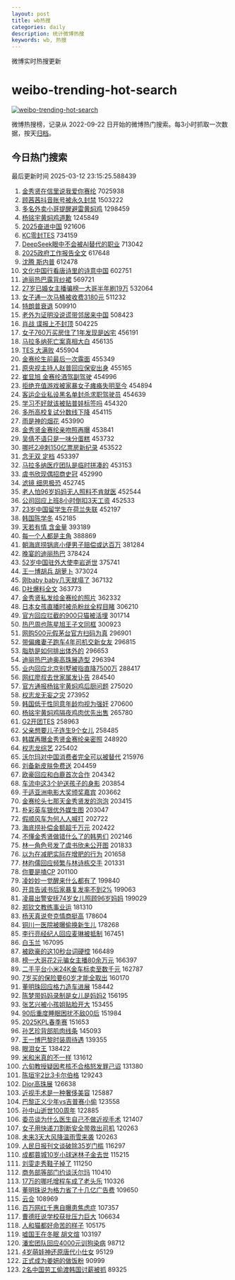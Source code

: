 ```yaml
---
layout: post
title: wb热搜
categories: daily
description: 统计微博热搜
keywords: wb, 热搜
---
```


微博实时热搜更新

# weibo-trending-hot-search

[![weibo-trending-hot-search](https://github.com/ameizi/weibo-trending-hot-search/actions/workflows/ci.yml/badge.svg)](https://github.com/ameizi/weibo-trending-hot-search/actions/workflows/ci.yml)

微博热搜榜，记录从 2022-09-22 日开始的微博热门搜索。每3小时抓取一次数据，按天[归档](./archives)。

## 今日热门搜索

<!-- BEGIN --> 
最后更新时间 2025-03-12 23:15:25.588439 
1. [金秀贤在信里说我爱你赛纶](https://s.weibo.com/weibo?q=%23%E9%87%91%E7%A7%80%E8%B4%A4%E5%9C%A8%E4%BF%A1%E9%87%8C%E8%AF%B4%E6%88%91%E7%88%B1%E4%BD%A0%E8%B5%9B%E7%BA%B6%23&t=31&band_rank=11&Refer=top) 7025938
1. [顾茜茜抖音账号被永久封禁](https://s.weibo.com/weibo?q=%23%E9%A1%BE%E8%8C%9C%E8%8C%9C%E6%8A%96%E9%9F%B3%E8%B4%A6%E5%8F%B7%E8%A2%AB%E6%B0%B8%E4%B9%85%E5%B0%81%E7%A6%81%23&t=31&band_rank=1&Refer=top) 1503222
1. [多名外卖小哥提醒避雷黄焖鸡](https://s.weibo.com/weibo?q=%23%E5%A4%9A%E5%90%8D%E5%A4%96%E5%8D%96%E5%B0%8F%E5%93%A5%E6%8F%90%E9%86%92%E9%81%BF%E9%9B%B7%E9%BB%84%E7%84%96%E9%B8%A1%23&t=31&band_rank=1&Refer=top) 1298459
1. [杨铭宇黄焖鸡道歉](https://s.weibo.com/weibo?q=%23%E6%9D%A8%E9%93%AD%E5%AE%87%E9%BB%84%E7%84%96%E9%B8%A1%E9%81%93%E6%AD%89%23&t=31&band_rank=2&Refer=top) 1245849
1. [2025奋进中国](https://s.weibo.com/weibo?q=%232025%E5%A5%8B%E8%BF%9B%E4%B8%AD%E5%9B%BD%23&t=31&band_rank=3&Refer=top) 921606
1. [KC零封TES](https://s.weibo.com/weibo?q=%23KC%E9%9B%B6%E5%B0%81TES%23&t=31&band_rank=2&Refer=top) 734159
1. [DeepSeek眼中不会被AI替代的职业](https://s.weibo.com/weibo?q=%23DeepSeek%E7%9C%BC%E4%B8%AD%E4%B8%8D%E4%BC%9A%E8%A2%ABAI%E6%9B%BF%E4%BB%A3%E7%9A%84%E8%81%8C%E4%B8%9A%23&t=31&band_rank=4&Refer=top) 713042
1. [2025政府工作报告全文](https://s.weibo.com/weibo?q=%232025%E6%94%BF%E5%BA%9C%E5%B7%A5%E4%BD%9C%E6%8A%A5%E5%91%8A%E5%85%A8%E6%96%87%23&t=31&band_rank=3&Refer=top) 617648
1. [沈腾 斯内普](https://s.weibo.com/weibo?q=%E6%B2%88%E8%85%BE%20%E6%96%AF%E5%86%85%E6%99%AE&t=31&band_rank=4&Refer=top) 612478
1. [文化中国行看唐诗里的诗意中国](https://s.weibo.com/weibo?q=%23%E6%96%87%E5%8C%96%E4%B8%AD%E5%9B%BD%E8%A1%8C%E7%9C%8B%E5%94%90%E8%AF%97%E9%87%8C%E7%9A%84%E8%AF%97%E6%84%8F%E4%B8%AD%E5%9B%BD%23&t=31&band_rank=3&Refer=top) 602751
1. [迪丽热巴露背纱裙](https://s.weibo.com/weibo?q=%23%E8%BF%AA%E4%B8%BD%E7%83%AD%E5%B7%B4%E9%9C%B2%E8%83%8C%E7%BA%B1%E8%A3%99%23&t=31&band_rank=5&Refer=top) 569721
1. [27岁已婚女主播骗榜一大哥半年刷19万](https://s.weibo.com/weibo?q=27%E5%B2%81%E5%B7%B2%E5%A9%9A%E5%A5%B3%E4%B8%BB%E6%92%AD%E9%AA%97%E6%A6%9C%E4%B8%80%E5%A4%A7%E5%93%A5%E5%8D%8A%E5%B9%B4%E5%88%B719%E4%B8%87&t=31&band_rank=5&Refer=top) 532064
1. [女子通一次马桶被收费3180元](https://s.weibo.com/weibo?q=%23%E5%A5%B3%E5%AD%90%E9%80%9A%E4%B8%80%E6%AC%A1%E9%A9%AC%E6%A1%B6%E8%A2%AB%E6%94%B6%E8%B4%B93180%E5%85%83%23&t=31&band_rank=17&Refer=top) 511232
1. [特朗普衰退](https://s.weibo.com/weibo?q=%23%E7%89%B9%E6%9C%97%E6%99%AE%E8%A1%B0%E9%80%80%23&t=31&band_rank=6&Refer=top) 509910
1. [老外为证明没说谎带邻居来中国](https://s.weibo.com/weibo?q=%23%E8%80%81%E5%A4%96%E4%B8%BA%E8%AF%81%E6%98%8E%E6%B2%A1%E8%AF%B4%E8%B0%8E%E5%B8%A6%E9%82%BB%E5%B1%85%E6%9D%A5%E4%B8%AD%E5%9B%BD%23&t=31&band_rank=7&Refer=top) 508423
1. [肖战 谍报上不封顶](https://s.weibo.com/weibo?q=%E8%82%96%E6%88%98%20%E8%B0%8D%E6%8A%A5%E4%B8%8A%E4%B8%8D%E5%B0%81%E9%A1%B6&t=31&band_rank=8&Refer=top) 504225
1. [女子760万买房住了1年发现是凶宅](https://s.weibo.com/weibo?q=%23%E5%A5%B3%E5%AD%90760%E4%B8%87%E4%B9%B0%E6%88%BF%E4%BD%8F%E4%BA%861%E5%B9%B4%E5%8F%91%E7%8E%B0%E6%98%AF%E5%87%B6%E5%AE%85%23&t=31&band_rank=7&Refer=top) 456191
1. [马拉多纳死亡案真相大白](https://s.weibo.com/weibo?q=%23%E9%A9%AC%E6%8B%89%E5%A4%9A%E7%BA%B3%E6%AD%BB%E4%BA%A1%E6%A1%88%E7%9C%9F%E7%9B%B8%E5%A4%A7%E7%99%BD%23&t=31&band_rank=8&Refer=top) 456135
1. [TES 大满败](https://s.weibo.com/weibo?q=TES%20%E5%A4%A7%E6%BB%A1%E8%B4%A5&t=31&band_rank=9&Refer=top) 455904
1. [金赛纶生前最后一次露面](https://s.weibo.com/weibo?q=%E9%87%91%E8%B5%9B%E7%BA%B6%E7%94%9F%E5%89%8D%E6%9C%80%E5%90%8E%E4%B8%80%E6%AC%A1%E9%9C%B2%E9%9D%A2&t=31&band_rank=12&Refer=top) 455349
1. [原央视主持人赵普回应保安出身](https://s.weibo.com/weibo?q=%23%E5%8E%9F%E5%A4%AE%E8%A7%86%E4%B8%BB%E6%8C%81%E4%BA%BA%E8%B5%B5%E6%99%AE%E5%9B%9E%E5%BA%94%E4%BF%9D%E5%AE%89%E5%87%BA%E8%BA%AB%23&t=31&band_rank=13&Refer=top) 455165
1. [崔显旭 金赛纶酒驾副驾驶](https://s.weibo.com/weibo?q=%E5%B4%94%E6%98%BE%E6%97%AD%20%E9%87%91%E8%B5%9B%E7%BA%B6%E9%85%92%E9%A9%BE%E5%89%AF%E9%A9%BE%E9%A9%B6&t=31&band_rank=14&Refer=top) 454996
1. [拒绝充值游戏被家暴女子瘫痪失明至今](https://s.weibo.com/weibo?q=%23%E6%8B%92%E7%BB%9D%E5%85%85%E5%80%BC%E6%B8%B8%E6%88%8F%E8%A2%AB%E5%AE%B6%E6%9A%B4%E5%A5%B3%E5%AD%90%E7%98%AB%E7%97%AA%E5%A4%B1%E6%98%8E%E8%87%B3%E4%BB%8A%23&t=31&band_rank=15&Refer=top) 454894
1. [客运企业私设黑名单封杀求职驾驶员](https://s.weibo.com/weibo?q=%23%E5%AE%A2%E8%BF%90%E4%BC%81%E4%B8%9A%E7%A7%81%E8%AE%BE%E9%BB%91%E5%90%8D%E5%8D%95%E5%B0%81%E6%9D%80%E6%B1%82%E8%81%8C%E9%A9%BE%E9%A9%B6%E5%91%98%23&t=31&band_rank=16&Refer=top) 454639
1. [学习不好就该被贴普娃标签吗](https://s.weibo.com/weibo?q=%23%E5%AD%A6%E4%B9%A0%E4%B8%8D%E5%A5%BD%E5%B0%B1%E8%AF%A5%E8%A2%AB%E8%B4%B4%E6%99%AE%E5%A8%83%E6%A0%87%E7%AD%BE%E5%90%97%23&t=31&band_rank=18&Refer=top) 454320
1. [多所高校复试分数线下降](https://s.weibo.com/weibo?q=%23%E5%A4%9A%E6%89%80%E9%AB%98%E6%A0%A1%E5%A4%8D%E8%AF%95%E5%88%86%E6%95%B0%E7%BA%BF%E4%B8%8B%E9%99%8D%23&t=31&band_rank=19&Refer=top) 454115
1. [雨是神的烟花](https://s.weibo.com/weibo?q=%E9%9B%A8%E6%98%AF%E7%A5%9E%E7%9A%84%E7%83%9F%E8%8A%B1&t=31&band_rank=20&Refer=top) 453990
1. [金秀贤金赛纶亲吻照再曝](https://s.weibo.com/weibo?q=%23%E9%87%91%E7%A7%80%E8%B4%A4%E9%87%91%E8%B5%9B%E7%BA%B6%E4%BA%B2%E5%90%BB%E7%85%A7%E5%86%8D%E6%9B%9D%23&t=31&band_rank=21&Refer=top) 453841
1. [吴倩不语只是一味分蛋糕](https://s.weibo.com/weibo?q=%E5%90%B4%E5%80%A9%E4%B8%8D%E8%AF%AD%E5%8F%AA%E6%98%AF%E4%B8%80%E5%91%B3%E5%88%86%E8%9B%8B%E7%B3%95&t=31&band_rank=22&Refer=top) 453732
1. [哪吒2冲刺150亿票房新纪录](https://s.weibo.com/weibo?q=%23%E5%93%AA%E5%90%922%E5%86%B2%E5%88%BA150%E4%BA%BF%E7%A5%A8%E6%88%BF%E6%96%B0%E7%BA%AA%E5%BD%95%23&t=31&band_rank=23&Refer=top) 453522
1. [念无双 定档](https://s.weibo.com/weibo?q=%E5%BF%B5%E6%97%A0%E5%8F%8C%20%E5%AE%9A%E6%A1%A3&t=31&band_rank=24&Refer=top) 453397
1. [马拉多纳医疗团队是临时拼凑的](https://s.weibo.com/weibo?q=%23%E9%A9%AC%E6%8B%89%E5%A4%9A%E7%BA%B3%E5%8C%BB%E7%96%97%E5%9B%A2%E9%98%9F%E6%98%AF%E4%B8%B4%E6%97%B6%E6%8B%BC%E5%87%91%E7%9A%84%23&t=31&band_rank=25&Refer=top) 453153
1. [虞书欣现偶招商史冠](https://s.weibo.com/weibo?q=%23%E8%99%9E%E4%B9%A6%E6%AC%A3%E7%8E%B0%E5%81%B6%E6%8B%9B%E5%95%86%E5%8F%B2%E5%86%A0%23&t=31&band_rank=26&Refer=top) 452990
1. [滤镜 细思极恐](https://s.weibo.com/weibo?q=%E6%BB%A4%E9%95%9C%20%E7%BB%86%E6%80%9D%E6%9E%81%E6%81%90&t=31&band_rank=27&Refer=top) 452745
1. [老人怕96岁妈妈无人照料不肯就医](https://s.weibo.com/weibo?q=%23%E8%80%81%E4%BA%BA%E6%80%9596%E5%B2%81%E5%A6%88%E5%A6%88%E6%97%A0%E4%BA%BA%E7%85%A7%E6%96%99%E4%B8%8D%E8%82%AF%E5%B0%B1%E5%8C%BB%23&t=31&band_rank=28&Refer=top) 452544
1. [公司回应上班8小时倒扣3天工资](https://s.weibo.com/weibo?q=%23%E5%85%AC%E5%8F%B8%E5%9B%9E%E5%BA%94%E4%B8%8A%E7%8F%AD8%E5%B0%8F%E6%97%B6%E5%80%92%E6%89%A33%E5%A4%A9%E5%B7%A5%E8%B5%84%23&t=31&band_rank=29&Refer=top) 452533
1. [23岁中国留学生在荷兰失联](https://s.weibo.com/weibo?q=%2323%E5%B2%81%E4%B8%AD%E5%9B%BD%E7%95%99%E5%AD%A6%E7%94%9F%E5%9C%A8%E8%8D%B7%E5%85%B0%E5%A4%B1%E8%81%94%23&t=31&band_rank=30&Refer=top) 452197
1. [韩国陈学冬](https://s.weibo.com/weibo?q=%23%E9%9F%A9%E5%9B%BD%E9%99%88%E5%AD%A6%E5%86%AC%23&t=31&band_rank=31&Refer=top) 452185
1. [天若有情 含金量](https://s.weibo.com/weibo?q=%E5%A4%A9%E8%8B%A5%E6%9C%89%E6%83%85%20%E5%90%AB%E9%87%91%E9%87%8F&t=31&band_rank=9&Refer=top) 393189
1. [每一个人都是主角](https://s.weibo.com/weibo?q=%23%E6%AF%8F%E4%B8%80%E4%B8%AA%E4%BA%BA%E9%83%BD%E6%98%AF%E4%B8%BB%E8%A7%92%23&t=31&band_rank=10&Refer=top) 388869
1. [朝海底捞锅底小便男子赔偿或达百万](https://s.weibo.com/weibo?q=%23%E6%9C%9D%E6%B5%B7%E5%BA%95%E6%8D%9E%E9%94%85%E5%BA%95%E5%B0%8F%E4%BE%BF%E7%94%B7%E5%AD%90%E8%B5%94%E5%81%BF%E6%88%96%E8%BE%BE%E7%99%BE%E4%B8%87%23&t=31&band_rank=12&Refer=top) 381284
1. [晚宴的迪丽热巴](https://s.weibo.com/weibo?q=%23%E6%99%9A%E5%AE%B4%E7%9A%84%E8%BF%AA%E4%B8%BD%E7%83%AD%E5%B7%B4%23&t=31&band_rank=13&Refer=top) 378424
1. [52岁中国驻外大使李岩逝世](https://s.weibo.com/weibo?q=%2352%E5%B2%81%E4%B8%AD%E5%9B%BD%E9%A9%BB%E5%A4%96%E5%A4%A7%E4%BD%BF%E6%9D%8E%E5%B2%A9%E9%80%9D%E4%B8%96%23&t=31&band_rank=14&Refer=top) 375741
1. [王一博胡兵 胡萝卜](https://s.weibo.com/weibo?q=%E7%8E%8B%E4%B8%80%E5%8D%9A%E8%83%A1%E5%85%B5%20%E8%83%A1%E8%90%9D%E5%8D%9C&t=31&band_rank=6&Refer=top) 373024
1. [刚baby baby几天就塌了](https://s.weibo.com/weibo?q=%E5%88%9Ababy%20baby%E5%87%A0%E5%A4%A9%E5%B0%B1%E5%A1%8C%E4%BA%86&t=31&band_rank=12&Refer=top) 367132
1. [D社爆料全文](https://s.weibo.com/weibo?q=%23D%E7%A4%BE%E7%88%86%E6%96%99%E5%85%A8%E6%96%87%23&t=31&band_rank=33&Refer=top) 363773
1. [金秀贤私发给金赛纶的照片](https://s.weibo.com/weibo?q=%23%E9%87%91%E7%A7%80%E8%B4%A4%E7%A7%81%E5%8F%91%E7%BB%99%E9%87%91%E8%B5%9B%E7%BA%B6%E7%9A%84%E7%85%A7%E7%89%87%23&t=31&band_rank=16&Refer=top) 362332
1. [日本女孩直播时被杀粉丝全程目睹](https://s.weibo.com/weibo?q=%23%E6%97%A5%E6%9C%AC%E5%A5%B3%E5%AD%A9%E7%9B%B4%E6%92%AD%E6%97%B6%E8%A2%AB%E6%9D%80%E7%B2%89%E4%B8%9D%E5%85%A8%E7%A8%8B%E7%9B%AE%E7%9D%B9%23&t=31&band_rank=40&Refer=top) 306210
1. [官方回应拦截的900只猫被活埋](https://s.weibo.com/weibo?q=%23%E5%AE%98%E6%96%B9%E5%9B%9E%E5%BA%94%E6%8B%A6%E6%88%AA%E7%9A%84900%E5%8F%AA%E7%8C%AB%E8%A2%AB%E6%B4%BB%E5%9F%8B%23&t=31&band_rank=34&Refer=top) 301714
1. [热巴周也陈星旭王子文同框](https://s.weibo.com/weibo?q=%23%E7%83%AD%E5%B7%B4%E5%91%A8%E4%B9%9F%E9%99%88%E6%98%9F%E6%97%AD%E7%8E%8B%E5%AD%90%E6%96%87%E5%90%8C%E6%A1%86%23&t=31&band_rank=19&Refer=top) 300923
1. [网购500元假茅台官方扫码为真](https://s.weibo.com/weibo?q=%23%E7%BD%91%E8%B4%AD500%E5%85%83%E5%81%87%E8%8C%85%E5%8F%B0%E5%AE%98%E6%96%B9%E6%89%AB%E7%A0%81%E4%B8%BA%E7%9C%9F%23&t=31&band_rank=20&Refer=top) 296901
1. [带偏瘫妻子跑车4年司机交新女友](https://s.weibo.com/weibo?q=%23%E5%B8%A6%E5%81%8F%E7%98%AB%E5%A6%BB%E5%AD%90%E8%B7%91%E8%BD%A64%E5%B9%B4%E5%8F%B8%E6%9C%BA%E4%BA%A4%E6%96%B0%E5%A5%B3%E5%8F%8B%23&t=31&band_rank=21&Refer=top) 296815
1. [脂肪是如何排出体外的](https://s.weibo.com/weibo?q=%E8%84%82%E8%82%AA%E6%98%AF%E5%A6%82%E4%BD%95%E6%8E%92%E5%87%BA%E4%BD%93%E5%A4%96%E7%9A%84&t=31&band_rank=43&Refer=top) 296653
1. [迪丽热巴迪奥高珠展造型](https://s.weibo.com/weibo?q=%23%E8%BF%AA%E4%B8%BD%E7%83%AD%E5%B7%B4%E8%BF%AA%E5%A5%A5%E9%AB%98%E7%8F%A0%E5%B1%95%E9%80%A0%E5%9E%8B%23&t=31&band_rank=7&Refer=top) 296394
1. [业内回应北京别墅被指直降7500万](https://s.weibo.com/weibo?q=%23%E4%B8%9A%E5%86%85%E5%9B%9E%E5%BA%94%E5%8C%97%E4%BA%AC%E5%88%AB%E5%A2%85%E8%A2%AB%E6%8C%87%E7%9B%B4%E9%99%8D7500%E4%B8%87%23&t=31&band_rank=8&Refer=top) 288417
1. [网红廖叔去世家属发讣告](https://s.weibo.com/weibo?q=%23%E7%BD%91%E7%BA%A2%E5%BB%96%E5%8F%94%E5%8E%BB%E4%B8%96%E5%AE%B6%E5%B1%9E%E5%8F%91%E8%AE%A3%E5%91%8A%23&t=31&band_rank=35&Refer=top) 284540
1. [官方通报杨铭宇黄焖鸡后厨问题](https://s.weibo.com/weibo?q=%23%E5%AE%98%E6%96%B9%E9%80%9A%E6%8A%A5%E6%9D%A8%E9%93%AD%E5%AE%87%E9%BB%84%E7%84%96%E9%B8%A1%E5%90%8E%E5%8E%A8%E9%97%AE%E9%A2%98%23&t=31&band_rank=36&Refer=top) 275020
1. [权志龙无妄之灾](https://s.weibo.com/weibo?q=%E6%9D%83%E5%BF%97%E9%BE%99%E6%97%A0%E5%A6%84%E4%B9%8B%E7%81%BE&t=31&band_rank=37&Refer=top) 273952
1. [韩国低于性同意年龄均视为强奸](https://s.weibo.com/weibo?q=%23%E9%9F%A9%E5%9B%BD%E4%BD%8E%E4%BA%8E%E6%80%A7%E5%90%8C%E6%84%8F%E5%B9%B4%E9%BE%84%E5%9D%87%E8%A7%86%E4%B8%BA%E5%BC%BA%E5%A5%B8%23&t=31&band_rank=9&Refer=top) 270600
1. [杨铭宇黄焖鸡隔夜鸡肉优先出售](https://s.weibo.com/weibo?q=%23%E6%9D%A8%E9%93%AD%E5%AE%87%E9%BB%84%E7%84%96%E9%B8%A1%E9%9A%94%E5%A4%9C%E9%B8%A1%E8%82%89%E4%BC%98%E5%85%88%E5%87%BA%E5%94%AE%23&t=31&band_rank=10&Refer=top) 265780
1. [G2开团TES](https://s.weibo.com/weibo?q=%23G2%E5%BC%80%E5%9B%A2TES%23&t=31&band_rank=38&Refer=top) 258963
1. [父亲想要儿子连生9个女儿](https://s.weibo.com/weibo?q=%23%E7%88%B6%E4%BA%B2%E6%83%B3%E8%A6%81%E5%84%BF%E5%AD%90%E8%BF%9E%E7%94%9F9%E4%B8%AA%E5%A5%B3%E5%84%BF%23&t=31&band_rank=39&Refer=top) 258485
1. [韩媒再曝金秀贤金赛纶亲密照](https://s.weibo.com/weibo?q=%23%E9%9F%A9%E5%AA%92%E5%86%8D%E6%9B%9D%E9%87%91%E7%A7%80%E8%B4%A4%E9%87%91%E8%B5%9B%E7%BA%B6%E4%BA%B2%E5%AF%86%E7%85%A7%23&t=31&band_rank=11&Refer=top) 248920
1. [权志龙综艺](https://s.weibo.com/weibo?q=%E6%9D%83%E5%BF%97%E9%BE%99%E7%BB%BC%E8%89%BA&t=31&band_rank=13&Refer=top) 225402
1. [沃尔玛对中国消费者完全可以被替代](https://s.weibo.com/weibo?q=%23%E6%B2%83%E5%B0%94%E7%8E%9B%E5%AF%B9%E4%B8%AD%E5%9B%BD%E6%B6%88%E8%B4%B9%E8%80%85%E5%AE%8C%E5%85%A8%E5%8F%AF%E4%BB%A5%E8%A2%AB%E6%9B%BF%E4%BB%A3%23&t=31&band_rank=41&Refer=top) 215976
1. [刘备新皮肤免费送](https://s.weibo.com/weibo?q=%23%E5%88%98%E5%A4%87%E6%96%B0%E7%9A%AE%E8%82%A4%E5%85%8D%E8%B4%B9%E9%80%81%23&t=31&band_rank=14&Refer=top) 204459
1. [欧豪回应和白鹿首次合作](https://s.weibo.com/weibo?q=%23%E6%AC%A7%E8%B1%AA%E5%9B%9E%E5%BA%94%E5%92%8C%E7%99%BD%E9%B9%BF%E9%A6%96%E6%AC%A1%E5%90%88%E4%BD%9C%23&t=31&band_rank=15&Refer=top) 204342
1. [车流中这3个护送孩子的身影](https://s.weibo.com/weibo?q=%23%E8%BD%A6%E6%B5%81%E4%B8%AD%E8%BF%993%E4%B8%AA%E6%8A%A4%E9%80%81%E5%AD%A9%E5%AD%90%E7%9A%84%E8%BA%AB%E5%BD%B1%23&t=31&band_rank=16&Refer=top) 203854
1. [于适亚洲电影大奖颁奖嘉宾](https://s.weibo.com/weibo?q=%23%E4%BA%8E%E9%80%82%E4%BA%9A%E6%B4%B2%E7%94%B5%E5%BD%B1%E5%A4%A7%E5%A5%96%E9%A2%81%E5%A5%96%E5%98%89%E5%AE%BE%23&t=31&band_rank=17&Refer=top) 203662
1. [金赛纶头七那天金秀贤发的泡泡](https://s.weibo.com/weibo?q=%23%E9%87%91%E8%B5%9B%E7%BA%B6%E5%A4%B4%E4%B8%83%E9%82%A3%E5%A4%A9%E9%87%91%E7%A7%80%E8%B4%A4%E5%8F%91%E7%9A%84%E6%B3%A1%E6%B3%A1%23&t=31&band_rank=18&Refer=top) 203415
1. [朴彩英车银优外媒生图](https://s.weibo.com/weibo?q=%23%E6%9C%B4%E5%BD%A9%E8%8B%B1%E8%BD%A6%E9%93%B6%E4%BC%98%E5%A4%96%E5%AA%92%E7%94%9F%E5%9B%BE%23&t=31&band_rank=19&Refer=top) 203047
1. [假顺风车为何人人喊打](https://s.weibo.com/weibo?q=%23%E5%81%87%E9%A1%BA%E9%A3%8E%E8%BD%A6%E4%B8%BA%E4%BD%95%E4%BA%BA%E4%BA%BA%E5%96%8A%E6%89%93%23&t=31&band_rank=20&Refer=top) 202722
1. [海底捞补偿金额超千万元](https://s.weibo.com/weibo?q=%23%E6%B5%B7%E5%BA%95%E6%8D%9E%E8%A1%A5%E5%81%BF%E9%87%91%E9%A2%9D%E8%B6%85%E5%8D%83%E4%B8%87%E5%85%83%23&t=31&band_rank=21&Refer=top) 202422
1. [不懂金秀贤做错什么了的韩男们](https://s.weibo.com/weibo?q=%E4%B8%8D%E6%87%82%E9%87%91%E7%A7%80%E8%B4%A4%E5%81%9A%E9%94%99%E4%BB%80%E4%B9%88%E4%BA%86%E7%9A%84%E9%9F%A9%E7%94%B7%E4%BB%AC&t=31&band_rank=22&Refer=top) 202146
1. [林一角色号发了虞书欣未公开图](https://s.weibo.com/weibo?q=%E6%9E%97%E4%B8%80%E8%A7%92%E8%89%B2%E5%8F%B7%E5%8F%91%E4%BA%86%E8%99%9E%E4%B9%A6%E6%AC%A3%E6%9C%AA%E5%85%AC%E5%BC%80%E5%9B%BE&t=31&band_rank=23&Refer=top) 201833
1. [以为在减肥实际在增肥的行为](https://s.weibo.com/weibo?q=%E4%BB%A5%E4%B8%BA%E5%9C%A8%E5%87%8F%E8%82%A5%E5%AE%9E%E9%99%85%E5%9C%A8%E5%A2%9E%E8%82%A5%E7%9A%84%E8%A1%8C%E4%B8%BA&t=31&band_rank=24&Refer=top) 201658
1. [林昀儒回应频繁与林诗栋交手](https://s.weibo.com/weibo?q=%23%E6%9E%97%E6%98%80%E5%84%92%E5%9B%9E%E5%BA%94%E9%A2%91%E7%B9%81%E4%B8%8E%E6%9E%97%E8%AF%97%E6%A0%8B%E4%BA%A4%E6%89%8B%23&t=31&band_rank=25&Refer=top) 201331
1. [你要是嗑CP](https://s.weibo.com/weibo?q=%E4%BD%A0%E8%A6%81%E6%98%AF%E5%97%91CP&t=31&band_rank=26&Refer=top) 201100
1. [凌妙妙一觉醒来什么都有了](https://s.weibo.com/weibo?q=%E5%87%8C%E5%A6%99%E5%A6%99%E4%B8%80%E8%A7%89%E9%86%92%E6%9D%A5%E4%BB%80%E4%B9%88%E9%83%BD%E6%9C%89%E4%BA%86&t=31&band_rank=27&Refer=top) 199840
1. [开具告诫书后家暴复发率不到2%](https://s.weibo.com/weibo?q=%23%E5%BC%80%E5%85%B7%E5%91%8A%E8%AF%AB%E4%B9%A6%E5%90%8E%E5%AE%B6%E6%9A%B4%E5%A4%8D%E5%8F%91%E7%8E%87%E4%B8%8D%E5%88%B02%25%23&t=31&band_rank=28&Refer=top) 199063
1. [凌晨出警安抚74岁女儿照顾96岁妈妈](https://s.weibo.com/weibo?q=%23%E5%87%8C%E6%99%A8%E5%87%BA%E8%AD%A6%E5%AE%89%E6%8A%9A74%E5%B2%81%E5%A5%B3%E5%84%BF%E7%85%A7%E9%A1%BE96%E5%B2%81%E5%A6%88%E5%A6%88%23&t=31&band_rank=42&Refer=top) 199029
1. [郑钦文教练事业运](https://s.weibo.com/weibo?q=%23%E9%83%91%E9%92%A6%E6%96%87%E6%95%99%E7%BB%83%E4%BA%8B%E4%B8%9A%E8%BF%90%23&t=31&band_rank=29&Refer=top) 181310
1. [杨天真说夸克情商挺高](https://s.weibo.com/weibo?q=%E6%9D%A8%E5%A4%A9%E7%9C%9F%E8%AF%B4%E5%A4%B8%E5%85%8B%E6%83%85%E5%95%86%E6%8C%BA%E9%AB%98&t=31&band_rank=30&Refer=top) 178604
1. [铜川一医院被曝偷换新生儿](https://s.weibo.com/weibo?q=%23%E9%93%9C%E5%B7%9D%E4%B8%80%E5%8C%BB%E9%99%A2%E8%A2%AB%E6%9B%9D%E5%81%B7%E6%8D%A2%E6%96%B0%E7%94%9F%E5%84%BF%23&t=31&band_rank=31&Refer=top) 178268
1. [李行亮经纪人回应麦琳被抵制](https://s.weibo.com/weibo?q=%23%E6%9D%8E%E8%A1%8C%E4%BA%AE%E7%BB%8F%E7%BA%AA%E4%BA%BA%E5%9B%9E%E5%BA%94%E9%BA%A6%E7%90%B3%E8%A2%AB%E6%8A%B5%E5%88%B6%23&t=31&band_rank=28&Refer=top) 167451
1. [白玉兰](https://s.weibo.com/weibo?q=%E7%99%BD%E7%8E%89%E5%85%B0&t=31&band_rank=29&Refer=top) 167095
1. [被欧豪的这10秒台词硬控](https://s.weibo.com/weibo?q=%E8%A2%AB%E6%AC%A7%E8%B1%AA%E7%9A%84%E8%BF%9910%E7%A7%92%E5%8F%B0%E8%AF%8D%E7%A1%AC%E6%8E%A7&t=31&band_rank=44&Refer=top) 166489
1. [榜一大哥花2元骗女主播80余万元](https://s.weibo.com/weibo?q=%23%E6%A6%9C%E4%B8%80%E5%A4%A7%E5%93%A5%E8%8A%B12%E5%85%83%E9%AA%97%E5%A5%B3%E4%B8%BB%E6%92%AD80%E4%BD%99%E4%B8%87%E5%85%83%23&t=31&band_rank=45&Refer=top) 166397
1. [二手平台小米24K金车标卖至数千元](https://s.weibo.com/weibo?q=%23%E4%BA%8C%E6%89%8B%E5%B9%B3%E5%8F%B0%E5%B0%8F%E7%B1%B324K%E9%87%91%E8%BD%A6%E6%A0%87%E5%8D%96%E8%87%B3%E6%95%B0%E5%8D%83%E5%85%83%23&t=31&band_rank=30&Refer=top) 162787
1. [7岁买的保险要60岁才能全取出](https://s.weibo.com/weibo?q=%237%E5%B2%81%E4%B9%B0%E7%9A%84%E4%BF%9D%E9%99%A9%E8%A6%8160%E5%B2%81%E6%89%8D%E8%83%BD%E5%85%A8%E5%8F%96%E5%87%BA%23&t=31&band_rank=46&Refer=top) 160170
1. [董明珠回应格力造车进展](https://s.weibo.com/weibo?q=%23%E8%91%A3%E6%98%8E%E7%8F%A0%E5%9B%9E%E5%BA%94%E6%A0%BC%E5%8A%9B%E9%80%A0%E8%BD%A6%E8%BF%9B%E5%B1%95%23&t=31&band_rank=32&Refer=top) 158442
1. [陈梦带妈妈录制是女儿是妈妈2](https://s.weibo.com/weibo?q=%23%E9%99%88%E6%A2%A6%E5%B8%A6%E5%A6%88%E5%A6%88%E5%BD%95%E5%88%B6%E6%98%AF%E5%A5%B3%E5%84%BF%E6%98%AF%E5%A6%88%E5%A6%882%23&t=31&band_rank=33&Refer=top) 156195
1. [张艺兴被小孩姐贴脸开大](https://s.weibo.com/weibo?q=%23%E5%BC%A0%E8%89%BA%E5%85%B4%E8%A2%AB%E5%B0%8F%E5%AD%A9%E5%A7%90%E8%B4%B4%E8%84%B8%E5%BC%80%E5%A4%A7%23&t=31&band_rank=33&Refer=top) 153455
1. [90后重度睡眠困扰不敌00后](https://s.weibo.com/weibo?q=%2390%E5%90%8E%E9%87%8D%E5%BA%A6%E7%9D%A1%E7%9C%A0%E5%9B%B0%E6%89%B0%E4%B8%8D%E6%95%8C00%E5%90%8E%23&t=31&band_rank=34&Refer=top) 151984
1. [2025KPL春季赛](https://s.weibo.com/weibo?q=2025KPL%E6%98%A5%E5%AD%A3%E8%B5%9B&t=31&band_rank=35&Refer=top) 151653
1. [孙艺珍背部肌肉线条](https://s.weibo.com/weibo?q=%23%E5%AD%99%E8%89%BA%E7%8F%8D%E8%83%8C%E9%83%A8%E8%82%8C%E8%82%89%E7%BA%BF%E6%9D%A1%23&t=31&band_rank=36&Refer=top) 145093
1. [王一博巴黎时装周待遇](https://s.weibo.com/weibo?q=%23%E7%8E%8B%E4%B8%80%E5%8D%9A%E5%B7%B4%E9%BB%8E%E6%97%B6%E8%A3%85%E5%91%A8%E5%BE%85%E9%81%87%23&t=31&band_rank=37&Refer=top) 139355
1. [眼泪女王](https://s.weibo.com/weibo?q=%E7%9C%BC%E6%B3%AA%E5%A5%B3%E7%8E%8B&t=31&band_rank=36&Refer=top) 138422
1. [米和米真的不一样](https://s.weibo.com/weibo?q=%E7%B1%B3%E5%92%8C%E7%B1%B3%E7%9C%9F%E7%9A%84%E4%B8%8D%E4%B8%80%E6%A0%B7&t=31&band_rank=37&Refer=top) 131612
1. [六旬教授疑因考核不合格怒发罪己诏](https://s.weibo.com/weibo?q=%23%E5%85%AD%E6%97%AC%E6%95%99%E6%8E%88%E7%96%91%E5%9B%A0%E8%80%83%E6%A0%B8%E4%B8%8D%E5%90%88%E6%A0%BC%E6%80%92%E5%8F%91%E7%BD%AA%E5%B7%B1%E8%AF%8F%23&t=31&band_rank=38&Refer=top) 131380
1. [陈垣宇2比3卡尔伯格](https://s.weibo.com/weibo?q=%23%E9%99%88%E5%9E%A3%E5%AE%872%E6%AF%943%E5%8D%A1%E5%B0%94%E4%BC%AF%E6%A0%BC%23&t=31&band_rank=48&Refer=top) 129243
1. [Dior高珠展](https://s.weibo.com/weibo?q=%23Dior%E9%AB%98%E7%8F%A0%E5%B1%95%23&t=31&band_rank=49&Refer=top) 126638
1. [近视手术是一种奢侈美容](https://s.weibo.com/weibo?q=%23%E8%BF%91%E8%A7%86%E6%89%8B%E6%9C%AF%E6%98%AF%E4%B8%80%E7%A7%8D%E5%A5%A2%E4%BE%88%E7%BE%8E%E5%AE%B9%23&t=31&band_rank=39&Refer=top) 125887
1. [巴黎正义少年vs吉普赛小偷](https://s.weibo.com/weibo?q=%E5%B7%B4%E9%BB%8E%E6%AD%A3%E4%B9%89%E5%B0%91%E5%B9%B4vs%E5%90%89%E6%99%AE%E8%B5%9B%E5%B0%8F%E5%81%B7&t=31&band_rank=40&Refer=top) 123558
1. [孙中山逝世100周年](https://s.weibo.com/weibo?q=%23%E5%AD%99%E4%B8%AD%E5%B1%B1%E9%80%9D%E4%B8%96100%E5%91%A8%E5%B9%B4%23&t=31&band_rank=41&Refer=top) 122885
1. [委员谈为什么医生自己不做近视手术](https://s.weibo.com/weibo?q=%23%E5%A7%94%E5%91%98%E8%B0%88%E4%B8%BA%E4%BB%80%E4%B9%88%E5%8C%BB%E7%94%9F%E8%87%AA%E5%B7%B1%E4%B8%8D%E5%81%9A%E8%BF%91%E8%A7%86%E6%89%8B%E6%9C%AF%23&t=31&band_rank=40&Refer=top) 121407
1. [女子用快递刀割断安全带救出司机](https://s.weibo.com/weibo?q=%23%E5%A5%B3%E5%AD%90%E7%94%A8%E5%BF%AB%E9%80%92%E5%88%80%E5%89%B2%E6%96%AD%E5%AE%89%E5%85%A8%E5%B8%A6%E6%95%91%E5%87%BA%E5%8F%B8%E6%9C%BA%23&t=31&band_rank=50&Refer=top) 120263
1. [未来3天大风降温雨雪来袭](https://s.weibo.com/weibo?q=%23%E6%9C%AA%E6%9D%A53%E5%A4%A9%E5%A4%A7%E9%A3%8E%E9%99%8D%E6%B8%A9%E9%9B%A8%E9%9B%AA%E6%9D%A5%E8%A2%AD%23&t=31&band_rank=41&Refer=top) 120263
1. [人民日报刊文谈破除35岁门槛](https://s.weibo.com/weibo?q=%23%E4%BA%BA%E6%B0%91%E6%97%A5%E6%8A%A5%E5%88%8A%E6%96%87%E8%B0%88%E7%A0%B4%E9%99%A435%E5%B2%81%E9%97%A8%E6%A7%9B%23&t=31&band_rank=42&Refer=top) 116297
1. [成都蓉城10岁小球迷林子金去世](https://s.weibo.com/weibo?q=%23%E6%88%90%E9%83%BD%E8%93%89%E5%9F%8E10%E5%B2%81%E5%B0%8F%E7%90%83%E8%BF%B7%E6%9E%97%E5%AD%90%E9%87%91%E5%8E%BB%E4%B8%96%23&t=31&band_rank=43&Refer=top) 115215
1. [刘雯走秀鞋子掉了](https://s.weibo.com/weibo?q=%23%E5%88%98%E9%9B%AF%E8%B5%B0%E7%A7%80%E9%9E%8B%E5%AD%90%E6%8E%89%E4%BA%86%23&t=31&band_rank=43&Refer=top) 111250
1. [商务部等部门约谈沃尔玛](https://s.weibo.com/weibo?q=%23%E5%95%86%E5%8A%A1%E9%83%A8%E7%AD%89%E9%83%A8%E9%97%A8%E7%BA%A6%E8%B0%88%E6%B2%83%E5%B0%94%E7%8E%9B%23&t=31&band_rank=44&Refer=top) 110410
1. [17万的哪吒增程车成了老头乐](https://s.weibo.com/weibo?q=%2317%E4%B8%87%E7%9A%84%E5%93%AA%E5%90%92%E5%A2%9E%E7%A8%8B%E8%BD%A6%E6%88%90%E4%BA%86%E8%80%81%E5%A4%B4%E4%B9%90%23&t=31&band_rank=45&Refer=top) 110326
1. [董明珠说为格力省了十几亿广告费](https://s.weibo.com/weibo?q=%23%E8%91%A3%E6%98%8E%E7%8F%A0%E8%AF%B4%E4%B8%BA%E6%A0%BC%E5%8A%9B%E7%9C%81%E4%BA%86%E5%8D%81%E5%87%A0%E4%BA%BF%E5%B9%BF%E5%91%8A%E8%B4%B9%23&t=31&band_rank=45&Refer=top) 109650
1. [云合](https://s.weibo.com/weibo?q=%E4%BA%91%E5%90%88&t=31&band_rank=46&Refer=top) 108969
1. [百万网红千惠自曝患焦虑症](https://s.weibo.com/weibo?q=%23%E7%99%BE%E4%B8%87%E7%BD%91%E7%BA%A2%E5%8D%83%E6%83%A0%E8%87%AA%E6%9B%9D%E6%82%A3%E7%84%A6%E8%99%91%E7%97%87%23&t=31&band_rank=47&Refer=top) 107357
1. [曹德旺说学校获批压力巨大](https://s.weibo.com/weibo?q=%23%E6%9B%B9%E5%BE%B7%E6%97%BA%E8%AF%B4%E5%AD%A6%E6%A0%A1%E8%8E%B7%E6%89%B9%E5%8E%8B%E5%8A%9B%E5%B7%A8%E5%A4%A7%23&t=31&band_rank=48&Refer=top) 106634
1. [人和猫都好命苦的样子](https://s.weibo.com/weibo?q=%E4%BA%BA%E5%92%8C%E7%8C%AB%E9%83%BD%E5%A5%BD%E5%91%BD%E8%8B%A6%E7%9A%84%E6%A0%B7%E5%AD%90&t=31&band_rank=49&Refer=top) 105175
1. [嘘国王在冬眠 胡文煊](https://s.weibo.com/weibo?q=%E5%98%98%E5%9B%BD%E7%8E%8B%E5%9C%A8%E5%86%AC%E7%9C%A0%20%E8%83%A1%E6%96%87%E7%85%8A&t=31&band_rank=50&Refer=top) 103197
1. [潘宏团队回应4000元训狗染病](https://s.weibo.com/weibo?q=%23%E6%BD%98%E5%AE%8F%E5%9B%A2%E9%98%9F%E5%9B%9E%E5%BA%944000%E5%85%83%E8%AE%AD%E7%8B%97%E6%9F%93%E7%97%85%23&t=31&band_rank=46&Refer=top) 98712
1. [4岁萌娃神还原唐代小仕女](https://s.weibo.com/weibo?q=%234%E5%B2%81%E8%90%8C%E5%A8%83%E7%A5%9E%E8%BF%98%E5%8E%9F%E5%94%90%E4%BB%A3%E5%B0%8F%E4%BB%95%E5%A5%B3%23&t=31&band_rank=47&Refer=top) 95129
1. [正式成为姜妍的做饭粉](https://s.weibo.com/weibo?q=%E6%AD%A3%E5%BC%8F%E6%88%90%E4%B8%BA%E5%A7%9C%E5%A6%8D%E7%9A%84%E5%81%9A%E9%A5%AD%E7%B2%89&t=31&band_rank=49&Refer=top) 90999
1. [2名中国劳工偷渡韩国讨薪被抓](https://s.weibo.com/weibo?q=%232%E5%90%8D%E4%B8%AD%E5%9B%BD%E5%8A%B3%E5%B7%A5%E5%81%B7%E6%B8%A1%E9%9F%A9%E5%9B%BD%E8%AE%A8%E8%96%AA%E8%A2%AB%E6%8A%93%23&t=31&band_rank=50&Refer=top) 89325
<!-- END -->
